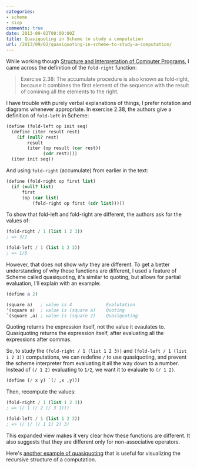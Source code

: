 ```yaml
---
categories:
- scheme
- sicp
comments: true
date: 2013-09-02T00:00:00Z
title: Quasiquoting in Scheme to study a computation
url: /2013/09/02/quasiquoting-in-scheme-to-study-a-computation/
---
```


While working though [Structure and Interpretation of Computer Programs](https://mitpress.mit.edu/sicp/), I came across the definition of the `fold-right` function:

> Exercise 2.38: The accumulate procedure is also known as fold-right,
> because it combines the first element of the sequence with the
> result of comining all the elements to the right. 

I have trouble with purely verbal explanations of things, I prefer notation and diagrams whenever appropriate. In exercise 2.38, the authors give a definition of `fold-left` in Scheme:

``` scheme
(define (fold-left op init seq)
  (define (iter result rest)
    (if (null? rest)
        result
        (iter (op result (car rest))
              (cdr rest))))
  (iter init seq))
```

And using `fold-right` (accumulate) from earlier in the text:


``` scheme
(define (fold-right op first list)
  (if (null? list)
      first
      (op (car list)
          (fold-right op first (cdr list)))))
```

To show that fold-left and fold-right are different, the authors ask for the values of:

``` scheme
(fold-right / 1 (list 1 2 3))
; => 3/2

(fold-left / 1 (list 1 2 3))
; => 1/6
```

However, that does not show _why_ they are different. To get a better understanding of why these functions are different, I used a feature of Scheme called quasiquoting, it's similar to quoting, but allows for partial evaluation, I'll explain with an example:

``` scheme
(define a 2)

(square a)   ; value is 4             Evalutation
'(square a)  ; value is (square a)    Quoting
`(square ,a) ; value is (square 2)    Quasiquoting
```

Quoting returns the expression itself, not the value it evaulates to. Quasiquoting returns the expression itself, after evaluating all the expressions after commas.

So, to study the `(fold-right / 1 (list 1 2 3))` and `(fold-left / 1 (list 1 2 3))` computations, we can redefine `/` to use quasiquoting, and prevent the scheme interpreter from evaluating it all the way down to a number. Instead of `(/ 1 2)` evaluating to `1/2`, we want it to evaluate to `(/ 1 2)`.

``` scheme
(define (/ x y) `(/ ,x ,y)))
```

Then, recompute the values:

``` scheme
(fold-right / 1 (list 1 2 3))
; => (/ 1 (/ 2 (/ 3 1)))

(fold-left / 1 (list 1 2 3))
; => (/ (/ (/ 1 1) 2) 3)
```

This expanded view makes it very clear how these functions are different. It also suggests that they are different only for non-associative operators.

Here's [another example of quasiquoting](/blog/2013/04/07/visualization-of-sicp-exercise-1-dot-14#quasiquote) that is useful for visualizing the recursive structure of a computation.




